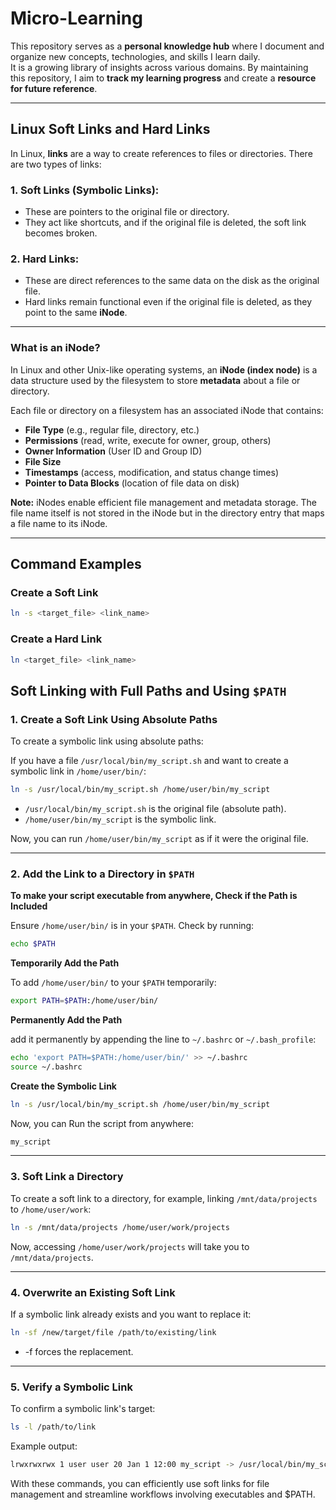 # **Micro-Learning**

This repository serves as a **personal knowledge hub** where I document and organize new concepts, technologies, and skills I learn daily.  
It is a growing library of insights across various domains. By maintaining this repository, I aim to **track my learning progress** and create a **resource for future reference**.

---

## **Linux Soft Links and Hard Links**

In Linux, **links** are a way to create references to files or directories. There are two types of links:  

### **1. Soft Links (Symbolic Links):**
- These are pointers to the original file or directory.
- They act like shortcuts, and if the original file is deleted, the soft link becomes broken.

### **2. Hard Links:**
- These are direct references to the same data on the disk as the original file.
- Hard links remain functional even if the original file is deleted, as they point to the same **iNode**.

---

### **What is an iNode?**
In Linux and other Unix-like operating systems, an **iNode (index node)** is a data structure used by the filesystem to store **metadata** about a file or directory.  

Each file or directory on a filesystem has an associated iNode that contains:  
- **File Type** (e.g., regular file, directory, etc.)  
- **Permissions** (read, write, execute for owner, group, others)  
- **Owner Information** (User ID and Group ID)  
- **File Size**  
- **Timestamps** (access, modification, and status change times)  
- **Pointer to Data Blocks** (location of file data on disk)  

**Note:** iNodes enable efficient file management and metadata storage. The file name itself is not stored in the iNode but in the directory entry that maps a file name to its iNode.

---

## **Command Examples**

### **Create a Soft Link**
```sh
ln -s <target_file> <link_name>
```

### **Create a Hard Link**

```sh
ln <target_file> <link_name> 
```

## **Soft Linking with Full Paths and Using `$PATH`**

### **1. Create a Soft Link Using Absolute Paths**

To create a symbolic link using absolute paths:

If you have a file `/usr/local/bin/my_script.sh` and want to create a symbolic link in `/home/user/bin/`:

```sh
ln -s /usr/local/bin/my_script.sh /home/user/bin/my_script
```

- `/usr/local/bin/my_script.sh` is the original file (absolute path).
- `/home/user/bin/my_script` is the symbolic link.

Now, you can run `/home/user/bin/my_script` as if it were the original file.

---

### **2. Add the Link to a Directory in `$PATH`**

**To make your script executable from anywhere, Check if the Path is Included**

Ensure `/home/user/bin/` is in your `$PATH`. Check by running:

```sh
echo $PATH
```

**Temporarily Add the Path**

To add `/home/user/bin/` to your `$PATH`
temporarily:

```sh
export PATH=$PATH:/home/user/bin/
```

**Permanently Add the Path**


add it permanently by appending the line to `~/.bashrc` or `~/.bash_profile`:

```sh
echo 'export PATH=$PATH:/home/user/bin/' >> ~/.bashrc
source ~/.bashrc
```

**Create the Symbolic Link**

```sh
ln -s /usr/local/bin/my_script.sh /home/user/bin/my_script
```

Now, you can Run the script from anywhere:
```sh
my_script
```
---

### **3. Soft Link a Directory**

To create a soft link to a directory, for example, linking `/mnt/data/projects` to `/home/user/work`:

```sh
ln -s /mnt/data/projects /home/user/work/projects
```

Now, accessing `/home/user/work/projects` will take you to `/mnt/data/projects`.

---

### **4. Overwrite an Existing Soft Link**

If a symbolic link already exists and you want to replace it:

```sh
ln -sf /new/target/file /path/to/existing/link
```
- -f forces the replacement.
---
### **5. Verify a Symbolic Link**

To confirm a symbolic link's target:

```sh
ls -l /path/to/link
```

Example output:

```sh
lrwxrwxrwx 1 user user 20 Jan 1 12:00 my_script -> /usr/local/bin/my_script.sh
```

With these commands, you can efficiently use soft links for file management and streamline workflows involving executables and $PATH.